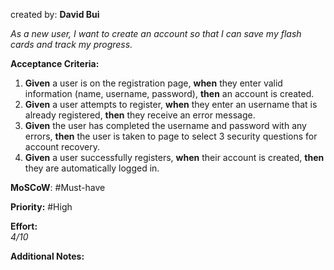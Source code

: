 created by: **David Bui**

_As a new user, I want to create an account so that I can save my flash cards and track my progress._

**Acceptance Criteria:**

1. **Given** a user is on the registration page, **when** they enter valid information (name, username, password), **then** an account is created.
2. **Given** a user attempts to register, **when** they enter an username that is already registered, **then** they receive an error message.
3. **Given** the user has completed the username and password with any errors, **then** the user is taken to page to select 3 security questions for account recovery.
4. **Given** a user successfully registers, **when** their account is created, **then** they are automatically logged in.

**MoSCoW**: #Must-have 

**Priority:**  #High 

**Effort:**  
_4/10_

**Additional Notes:**  

